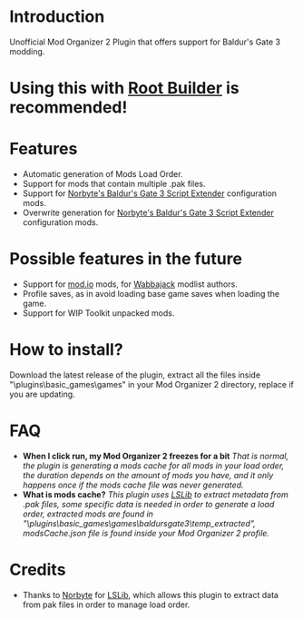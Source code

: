 # Introduction
Unofficial Mod Organizer 2 Plugin that offers support for Baldur's Gate 3 modding.

# Using this with [Root Builder](https://www.nexusmods.com/skyrimspecialedition/mods/31720) is recommended!

# Features
- Automatic generation of Mods Load Order.
- Support for mods that contain multiple .pak files.
- Support for [Norbyte's Baldur's Gate 3 Script Extender](https://github.com/Norbyte/bg3se) configuration mods.
- Overwrite generation for [Norbyte's Baldur's Gate 3 Script Extender](https://github.com/Norbyte/bg3se) configuration mods.

# Possible features in the future
- Support for [mod.io](https://mod.io/g/baldursgate3) mods, for [Wabbajack](https://www.wabbajack.org/) modlist authors.
- Profile saves, as in avoid loading base game saves when loading the game.
- Support for WIP Toolkit unpacked mods.

# How to install?
Download the latest release of the plugin, extract all the files inside "\plugins\basic_games\games" in your Mod Organizer 2 directory, replace if you are updating.

# FAQ
- **When I click run, my Mod Organizer 2 freezes for a bit**
*That is normal, the plugin is generating a mods cache for all mods in your load order, the duration depends on the amount of mods you have, and it only happens once if the mods cache file was never generated.*
- **What is mods cache?**
*This plugin uses [LSLib](https://github.com/Norbyte/lslib) to extract metadata from .pak files, some specific data is needed in order to generate a load order, extracted mods are found in "\plugins\basic_games\games\baldursgate3\temp_extracted", modsCache.json file is found inside your Mod Organizer 2 profile.*


# Credits
- Thanks to [Norbyte](https://github.com/Norbyte) for [LSLib](https://github.com/Norbyte/lslib), which allows this plugin to extract data from pak files in order to manage load order.


 

